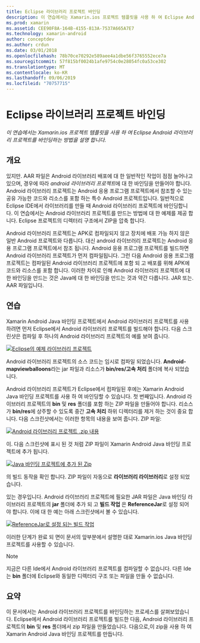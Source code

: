 ```yaml
---
title: Eclipse 라이브러리 프로젝트 바인딩
description: 이 연습에서는 Xamarin.ios 프로젝트 템플릿을 사용 하 여 Eclipse Android 라이브러리 프로젝트를 바인딩하는 방법을 설명 합니다.
ms.prod: xamarin
ms.assetid: CEE90F8A-164B-4155-813A-7537A665A7E7
ms.technology: xamarin-android
author: conceptdev
ms.author: crdun
ms.date: 03/01/2018
ms.openlocfilehash: 78b70ce70292e589aee4a1dbe56f3765552ece7a
ms.sourcegitcommit: 57f815bf0024b1afe9754c0e28054fc0a53ce302
ms.translationtype: MT
ms.contentlocale: ko-KR
ms.lasthandoff: 09/06/2019
ms.locfileid: "70757715"
---
```

# <a name="binding-an-eclipse-library-project"></a>Eclipse 라이브러리 프로젝트 바인딩

_이 연습에서는 Xamarin.ios 프로젝트 템플릿을 사용 하 여 Eclipse Android 라이브러리 프로젝트를 바인딩하는 방법을 설명 합니다._

## <a name="overview"></a>개요

있지만. AAR 파일은 Android 라이브러리 배포에 대 한 일반적인 작업이 점점 늘어나고 있으며, 경우에 따라 *android 라이브러리 프로젝트*에 대 한 바인딩을 만들어야 합니다. Android 라이브러리 프로젝트는 Android 응용 프로그램 프로젝트에서 참조할 수 있는 공유 가능한 코드와 리소스를 포함 하는 특수 Android 프로젝트입니다. 일반적으로 Eclipse IDE에서 라이브러리를 만들 때 Android 라이브러리 프로젝트에 바인딩합니다.
이 연습에서는 Android 라이브러리 프로젝트를 만드는 방법에 대 한 예제를 제공 합니다. Eclipse 프로젝트의 디렉터리 구조에서 ZIP을 압축 합니다.

Android 라이브러리 프로젝트는 APK로 컴파일되지 않고 장치에 배포 가능 하지 않은 일반 Android 프로젝트와 다릅니다. 대신 android 라이브러리 프로젝트는 Android 응용 프로그램 프로젝트에서 참조 됩니다. Android 응용 프로그램 프로젝트를 빌드하면 Android 라이브러리 프로젝트가 먼저 컴파일됩니다. 그런 다음 Android 응용 프로그램 프로젝트는 컴파일된 Android 라이브러리 프로젝트에 포함 되 고 배포를 위해 APK에 코드와 리소스를 포함 합니다. 이러한 차이로 인해 Android 라이브러리 프로젝트에 대 한 바인딩을 만드는 것은 Java에 대 한 바인딩을 만드는 것과 약간 다릅니다. JAR 또는. AAR 파일입니다.

## <a name="walkthrough"></a>연습

Xamarin Android Java 바인딩 프로젝트에서 Android 라이브러리 프로젝트를 사용 하려면 먼저 Eclipse에서 Android 라이브러리 프로젝트를 빌드해야 합니다. 다음 스크린샷은 컴파일 후 하나의 Android 라이브러리 프로젝트의 예를 보여 줍니다. 

[![Eclipse의 예제 라이브러리 프로젝트](binding-a-library-project-images/build-lib-in-eclipse.png)](binding-a-library-project-images/build-lib-in-eclipse.png#lightbox)

Android 라이브러리 프로젝트의 소스 코드는 임시로 컴파일 되었습니다. **Android-mapviewballoons**라는 jar 파일과 리소스가 **bin/res/고속 처리** 폴더에 복사 되었습니다. 

Android 라이브러리 프로젝트가 Eclipse에서 컴파일된 후에는 Xamarin Android Java 바인딩 프로젝트를 사용 하 여 바인딩할 수 있습니다. 첫 번째입니다. Android 라이브러리 프로젝트의 **bin** 및 **res** 폴더를 포함 하는 ZIP 파일을 만들어야 합니다. 리소스가 **bin/res**에 상주할 수 있도록 중간 **고속 처리** 하위 디렉터리를 제거 하는 것이 중요 합니다. 다음 스크린샷에서는 이러한 항목의 내용을 보여 줍니다. ZIP 파일: 

[![Android 라이브러리 프로젝트 .zip 내용](binding-a-library-project-images/contents-of-zip-file.png)](binding-a-library-project-images/contents-of-zip-file.png#lightbox)

이. 다음 스크린샷에 표시 된 것 처럼 ZIP 파일이 Xamarin Android Java 바인딩 프로젝트에 추가 됩니다.

[![Java 바인딩 프로젝트에 추가 된 Zip](binding-a-library-project-images/zip-in-binding-project.png)](binding-a-library-project-images/zip-in-binding-project.png#lightbox)

의 빌드 동작을 확인 합니다. ZIP 파일이 자동으로 **라이브러리 라이브러리**로 설정 되었습니다.

있는 경우입니다. Android 라이브러리 프로젝트에 필요한 JAR 파일은 Java 바인딩 라이브러리 프로젝트의 **jar** 폴더에 추가 되 고 **빌드 작업** 은 **ReferenceJar**로 설정 되어야 합니다. 이에 대 한 예는 아래 스크린샷에서 볼 수 있습니다. 

[![ReferenceJar로 설정 되는 빌드 작업](binding-a-library-project-images/set-to-referencejar.png)](binding-a-library-project-images/set-to-referencejar.png#lightbox)

이러한 단계가 완료 되 면이 문서의 앞부분에서 설명한 대로 Xamarin.ios Java 바인딩 프로젝트를 사용할 수 있습니다.

> [!NOTE]
> 지금은 다른 Ide에서 Android 라이브러리 프로젝트를 컴파일할 수 없습니다. 다른 Ide는 **bin** 폴더에 Eclipse와 동일한 디렉터리 구조 또는 파일을 만들 수 없습니다. 

## <a name="summary"></a>요약

이 문서에서는 Android 라이브러리 프로젝트를 바인딩하는 프로세스를 살펴보았습니다. Eclipse에서 Android 라이브러리 프로젝트를 빌드한 다음, Android 라이브러리 프로젝트의 **bin** 및 **res** 폴더에서 zip 파일을 만들었습니다. 다음으로,이 zip을 사용 하 여 Xamarin Android Java 바인딩 프로젝트를 만듭니다. 

